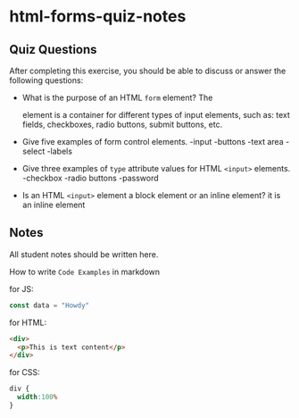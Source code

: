 # html-forms-quiz-notes

## Quiz Questions

After completing this exercise, you should be able to discuss or answer the following questions:

- What is the purpose of an HTML `form` element?
The <form> element is a container for different types of input elements, such as: text fields, checkboxes, radio buttons, submit buttons, etc.

- Give five examples of form control elements.
-input
-buttons
-text area
-select
-labels

- Give three examples of `type` attribute values for HTML `<input>` elements.
-checkbox
-radio buttons
-password

- Is an HTML `<input>` element a block element or an inline element?
it is an inline element

## Notes

All student notes should be written here.


How to write `Code Examples` in markdown

for JS:
```javascript
const data = "Howdy"
```

for HTML:
```html
<div>
  <p>This is text content</p>
</div>
```

for CSS:
```css
div {
  width:100%
}
```
